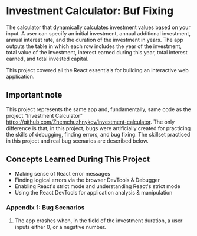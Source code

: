 # Investment Calculator: Buf Fixing

The calculator that dynamically calculates investment values based on your input. A user can specify an initial investment, annual additional investment, annual interest rate, and the duration of the investment in years. The app outputs the table in which each row includes the year of the investment, total value of the investment, interest earned during this year, total interest earned, and total invested capital.

This project covered all the React essentials for building an interactive web application.

## Important note

This project represents the same app and, fundamentally, same code as the project "Investment Calculator" https://github.com/Zhemchuzhnykov/investment-calculator. The only difference is that, in this project, bugs were artificially created for practicing the skills of debugging, finding errors, and bug fixing. The skillset practiced in this project and real bug scenarios are described below.

## Concepts Learned During This Project

- Making sense of React error messages
- Finding logical errors via the browser DevTools & Debugger
- Enabling React's strict mode and understanding React's strict mode
- Using the React DevTools for application analysis & manipulation

### Appendix 1: Bug Scenarios

1. The app crashes when, in the field of the investment duration, a user inputs either 0, or a negative number.
